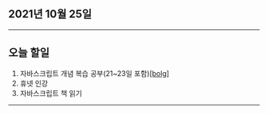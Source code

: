 
2021년 10월 25일
---

---

오늘 할일
----

1. 자바스크립트 개념 복습 공부(21~23일 포함)[[bolg]](https://blog.naver.com/gggyn12/222539202439)
2. 휴넷 인강
3. 자바스크립트 책 읽기

---